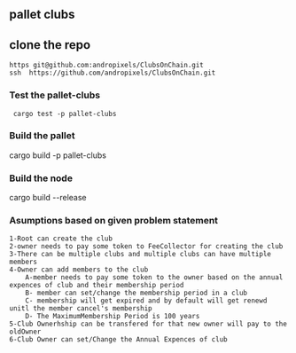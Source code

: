 ## pallet clubs
  ## clone the repo
    https git@github.com:andropixels/ClubsOnChain.git
    ssh  https://github.com/andropixels/ClubsOnChain.git

### Test the pallet-clubs
     cargo test -p pallet-clubs 

### Build the pallet
   cargo build -p pallet-clubs

### Build the node
   cargo build --release

### Asumptions based on given problem statement
    1-Root can create the club
    2-owner needs to pay some token to FeeCollector for creating the club
    3-There can be multiple clubs and multiple clubs can have multiple members
    4-Owner can add members to the club
        A-member needs to pay some token to the owner based on the annual expences of club and their membership period  
        B- member can set/change the membership period in a club
        C- membership will get expired and by default will get renewd unitl the member cancel's membership
        D- The MaximumMembership Period is 100 years
    5-Club Ownerhship can be transfered for that new owner will pay to the oldOwner
    6-Club Owner can set/Change the Annual Expences of club    



           
